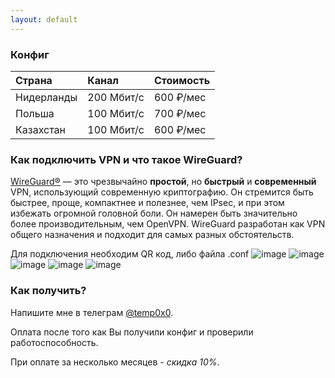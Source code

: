 ```yaml
---
layout: default
---
```

### Конфиг

| Страна       | Канал             | Стоимость |
|:-------------|:------------------|:----------|
| Нидерланды   | 200 Мбит/с        | 600 ₽/мес |
| Польша       | 100 Мбит/с        | 700 ₽/мес |
| Казахстан    | 100 Мбит/с        | 600 ₽/мес |

### Как подключить VPN и что такое WireGuard?


[WireGuard®](https://www.wireguard.com/#license) — это чрезвычайно **простой**, но **быстрый** и **современный** VPN, использующий современную криптографию. Он стремится быть быстрее, проще, компактнее и полезнее, чем IPsec, и при этом избежать огромной головной боли. Он намерен быть значительно более производительным, чем OpenVPN. WireGuard разработан как VPN общего назначения и подходит для самых разных обстоятельств.

Для подключения необходим QR код, либо файла .conf
![image](https://github.com/user-attachments/assets/65a40cc3-d395-4796-9181-5f14272f7acd)
![image](https://github.com/user-attachments/assets/efde1beb-5b06-41e6-beb6-c111cf93c300)
![image](https://github.com/user-attachments/assets/1e8f3c96-68b2-4252-b136-580e9720cc09)
![image](https://github.com/user-attachments/assets/88d952a4-e299-423d-9f53-6563a25623e5)
![image](https://github.com/user-attachments/assets/63caa586-1c84-432e-bbdd-ad9cf07ac5d3)




### Как получить?
Напишите мне в телеграм [@temp0x0](https://t.me/temp0x0).

Оплата после того как Вы получили конфиг и проверили работоспособность.

При оплате за несколько месяцев - _скидка 10%_.
